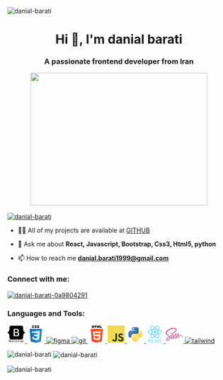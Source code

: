 <p align="left"> <img src="https://komarev.com/ghpvc/?username=danial-barati&label=Profile%20views&color=C70039&style=flat" alt="danial-barati" /> </p>

<h1 align="center">Hi 👋, I'm danial barati</h1>
<h3 align="center">A passionate frontend developer from Iran</h3>

<p align="center"><img width="400px" height="300px" src="https://user-images.githubusercontent.com/109727844/208532902-bd867df1-88a8-4410-90c4-74d054fd1bc2.gif"/>


<p align="left"> <a href="https://github.com/ryo-ma/github-profile-trophy"><img src="https://github-profile-trophy.vercel.app/?username=danial-barati" alt="danial-barati" /></a> </p>

- 👨‍💻 All of my projects are available at [GITHUB](https://github.com/danial-barati)

- 💬 Ask me about **React, Javascript, Bootstrap, Css3, Html5, python**

- 📫 How to reach me **danial.barati1999@gmail.com**

<h3 align="left">Connect with me:</h3>
<p align="left">
<a href="https://linkedin.com/in/danial-barati-0a9804291" target="blank"><img align="center" src="https://raw.githubusercontent.com/rahuldkjain/github-profile-readme-generator/master/src/images/icons/Social/linked-in-alt.svg" alt="danial-barati-0a9804291" height="30" width="40" /></a>
</p>

<h3 align="left">Languages and Tools:</h3>
<p align="left"> <a href="https://getbootstrap.com" target="_blank" rel="noreferrer"> <img src="https://raw.githubusercontent.com/devicons/devicon/master/icons/bootstrap/bootstrap-plain-wordmark.svg" alt="bootstrap" width="40" height="40"/> </a> <a href="https://www.w3schools.com/css/" target="_blank" rel="noreferrer"> <img src="https://raw.githubusercontent.com/devicons/devicon/master/icons/css3/css3-original-wordmark.svg" alt="css3" width="40" height="40"/> </a> <a href="https://www.figma.com/" target="_blank" rel="noreferrer"> <img src="https://www.vectorlogo.zone/logos/figma/figma-icon.svg" alt="figma" width="40" height="40"/> </a> <a href="https://git-scm.com/" target="_blank" rel="noreferrer"> <img src="https://www.vectorlogo.zone/logos/git-scm/git-scm-icon.svg" alt="git" width="40" height="40"/> </a> <a href="https://www.w3.org/html/" target="_blank" rel="noreferrer"> <img src="https://raw.githubusercontent.com/devicons/devicon/master/icons/html5/html5-original-wordmark.svg" alt="html5" width="40" height="40"/> </a> <a href="https://developer.mozilla.org/en-US/docs/Web/JavaScript" target="_blank" rel="noreferrer"> <img src="https://raw.githubusercontent.com/devicons/devicon/master/icons/javascript/javascript-original.svg" alt="javascript" width="40" height="40"/> </a> <a href="https://www.python.org" target="_blank" rel="noreferrer"> <img src="https://raw.githubusercontent.com/devicons/devicon/master/icons/python/python-original.svg" alt="python" width="40" height="40"/> </a> <a href="https://reactjs.org/" target="_blank" rel="noreferrer"> <img src="https://raw.githubusercontent.com/devicons/devicon/master/icons/react/react-original-wordmark.svg" alt="react" width="40" height="40"/> </a> <a href="https://sass-lang.com" target="_blank" rel="noreferrer"> <img src="https://raw.githubusercontent.com/devicons/devicon/master/icons/sass/sass-original.svg" alt="sass" width="40" height="40"/> </a> <a href="https://tailwindcss.com/" target="_blank" rel="noreferrer"> <img src="https://www.vectorlogo.zone/logos/tailwindcss/tailwindcss-icon.svg" alt="tailwind" width="40" height="40"/> </a> </p>

<p><img align="left" src="https://github-readme-stats.vercel.app/api/top-langs?username=danial-barati&show_icons=true&locale=en&layout=compact" alt="danial-barati" /></p>

<p>&nbsp;<img align="center" src="https://github-readme-stats.vercel.app/api?username=danial-barati&show_icons=true&locale=en" alt="danial-barati" /></p>

<p><img align="center" src="https://github-readme-streak-stats.herokuapp.com/?user=danial-barati&" alt="danial-barati" /></p>
